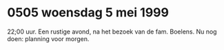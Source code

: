 # 0505 woensdag 5 mei 1999
22;00 uur. Een rustige avond, na het bezoek van de fam. Boelens. Nu nog doen: planning voor morgen.